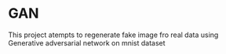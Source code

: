 # GAN
This project atempts to regenerate fake image fro real data using Generative adversarial network on mnist dataset
